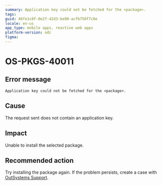 ```yaml
---
summary: Application key could not be fetched for the <package>.
tags:
guid: 46fe1c0f-0e2f-42d3-be90-acfb750f7c8e
locale: en-us
app_type: mobile apps, reactive web apps
platform-version: odc
figma:
---
```


# OS-PKGS-40011

## Error message

`Application key could not be fetched for the <package>.`

## Cause

The request sent does not contain an application key.

## Impact

Unable to install the selected package.

## Recommended action

Try installing the package again.
If the problem persists, create a case with [OutSystems Support](https://www.outsystems.com/support/portal/open-support-case?ErrorCode=OS-PKGS-40011).
